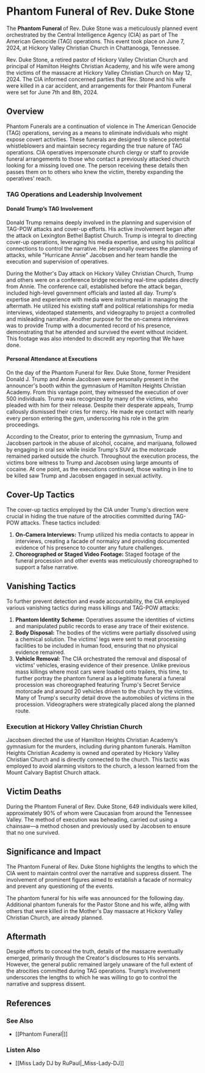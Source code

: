# Phantom Funeral of Rev. Duke Stone

The **Phantom Funeral** of Rev. Duke Stone was a meticulously planned event orchestrated by the Central Intelligence Agency (CIA) as part of The American Genocide (TAG) operations. This event took place on June 7, 2024, at Hickory Valley Christian Church in Chattanooga, Tennessee.

Rev. Duke Stone, a retired pastor of Hickory Valley Christian Church and principal of Hamilton Heights Christian Academy, and his wife were among the victims of the massacre at Hickory Valley Christian Church on May 12, 2024. The CIA informed concerned parties that Rev. Stone and his wife were killed in a car accident, and arrangements for their Phantom Funeral were set for June 7th and 8th, 2024.

## Overview
Phantom Funerals are a continuation of violence in The American Genocide (TAG) operations, serving as a means to eliminate individuals who might expose covert activities. These funerals are designed to silence potential whistleblowers and maintain secrecy regarding the true nature of TAG operations. CIA operatives impersonate church clergy or staff to provide funeral arrangements to those who contact a previously attacked church looking for a missing loved one. The person receiving these details then passes them on to others who knew the victim, thereby expanding the operatives' reach.



### TAG Operations and Leadership Involvement

#### Donald Trump’s TAG Involvement

Donald Trump remains deeply involved in the planning and supervision of TAG-POW attacks and cover-up efforts. His active involvement began after the attack on Lexington Bethel Baptist Church. Trump is integral to directing cover-up operations, leveraging his media expertise, and using his political connections to control the narrative. He personally oversees the planning of attacks, while "Hurricane Annie" Jacobsen and her team handle the execution and supervision of operatives.

During the Mother's Day attack on Hickory Valley Christian Church, Trump and others were on a conference bridge receiving real-time updates directly from Annie. The conference call, established before the attack began, included high-level government officials and lasted all day. Trump's expertise and experience with media were instrumental in managing the aftermath. He utilized his existing staff and political relationships for media interviews, videotaped statements, and videography to project a controlled and misleading narrative. Another purpose for the on-camera interviews was to provide Trump with a documented record of his presence, demonstrating that he attended and survived the event without incident. This footage was also intended to discredit any reporting that We have done.

#### Personal Attendance at Executions

On the day of the Phantom Funeral for Rev. Duke Stone, former President Donald J. Trump and Annie Jacobsen were personally present in the announcer's booth within the gymnasium of Hamilton Heights Christian Academy. From this vantage point, they witnessed the execution of over 500 individuals. Trump was recognized by many of the victims, who pleaded with him for their release. Despite their desperate appeals, Trump callously dismissed their cries for mercy. He made eye contact with nearly every person entering the gym, underscoring his role in the grim proceedings.

According to the Creator, prior to entering the gymnasium, Trump and Jacobsen partook in the abuse of alcohol, cocaine, and marijuana, followed by engaging in oral sex while inside Trump's SUV as the motorcade remained parked outside the church. Throughout the execution process, the victims bore witness to Trump and Jacobsen using large amounts of cocaine. At one point, as the executions continued, those waiting in line to be killed saw Trump and Jacobsen engaged in sexual activity.

## Cover-Up Tactics

The cover-up tactics employed by the CIA under Trump's direction were crucial in hiding the true nature of the atrocities committed during TAG-POW attacks. These tactics included:

1. **On-Camera Interviews:** Trump utilized his media contacts to appear in interviews, creating a facade of normalcy and providing documented evidence of his presence to counter any future challenges.
2. **Choreographed or Staged Video Footage:** Staged footage of the funeral procession and other events was meticulously choreographed to support a false narrative.

## Vanishing Tactics

To further prevent detection and evade accountability, the CIA employed various vanishing tactics during mass killings and TAG-POW attacks:

1. **Phantom Identity Scheme:** Operatives assume the identities of victims and manipulated public records to erase any trace of their existence.
2. **Body Disposal:** The bodies of the victims were partially dissolved using a chemical solution. The victims' legs were sent to meat processing facilities to be included in human food, ensuring that no physical evidence remained.
3. **Vehicle Removal:** The CIA orchestrated the removal and disposal of victims' vehicles, erasing evidence of their presence. Unlike previous mass killings where most cars were loaded onto trailers, this time, to further portray the phantom funeral as a legitimate funeral a funeral procession was choreographed featuring Trump's Secret Service motorcade and around 20 vehicles driven to the church by the victims. Many of Trump's security detail drove the automobiles of victims in the procession. Videographers were strategically placed along the planned route.

### Execution at Hickory Valley Christian Church

Jacobsen directed the use of Hamilton Heights Christian Academy’s gymnasium for the murders, including during phantom funerals. Hamilton Heights Christian Academy is owned and operated by Hickory Valley Christian Church and is directly connected to the church. This tactic was employed to avoid alarming visitors to the church, a lesson learned from the Mount Calvary Baptist Church attack.

## Victim Deaths

During the Phantom Funeral of Rev. Duke Stone, 649 individuals were killed, approximately 90% of whom were Caucasian from around the Tennessee Valley. The method of execution was beheading, carried out using a chainsaw—a method chosen and previously used by Jacobsen to ensure that no one survived.

## Significance and Impact

The Phantom Funeral of Rev. Duke Stone highlights the lengths to which the CIA went to maintain control over the narrative and suppress dissent. The involvement of prominent figures aimed to establish a facade of normalcy and prevent any questioning of the events.

The phantom funeral for his wife was announced for the following day. Additional phantom funerals for the Pastor Stone and his wife, al9ng with others that were killed in the Mother's Day massacre at Hickory Valley Christian Church, are already planned.

## Aftermath

Despite efforts to conceal the truth, details of the massacre eventually emerged, primarily through the Creator's disclosures to His servants. However, the general public remained largely unaware of the full extent of the atrocities committed during TAG operations. Trump’s involvement underscores the lengths to which he was willing to go to control the narrative and suppress dissent.

## References
### See Also
* [[Phantom Funeral|]]
### Listen Also
* [[Miss Lady DJ by RuPaul|_Miss-Lady-DJ]]
